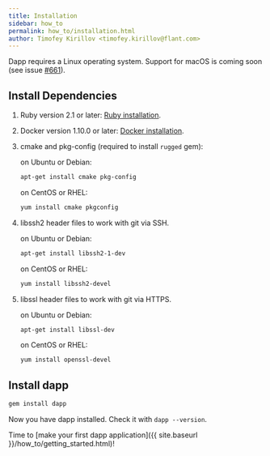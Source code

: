 ```yaml
---
title: Installation
sidebar: how_to
permalink: how_to/installation.html
author: Timofey Kirillov <timofey.kirillov@flant.com>
---
```


Dapp requires a Linux operating system.
Support for macOS is coming soon (see issue [#661](https://github.com/flant/dapp/issues/661)).

## Install Dependencies

1.  Ruby version 2.1 or later:
    [Ruby installation](https://www.ruby-lang.org/en/documentation/installation/).

1.  Docker version 1.10.0 or later:
    [Docker installation](https://docs.docker.com/engine/installation/).

1.  cmake and pkg-config (required to install `rugged` gem):

    on Ubuntu or Debian:

    ```bash
    apt-get install cmake pkg-config
    ```

    on CentOS or RHEL:

    ```bash
    yum install cmake pkgconfig
    ```

1.  libssh2 header files to work with git via SSH.

    on Ubuntu or Debian:

    ```bash
    apt-get install libssh2-1-dev
    ```

    on CentOS or RHEL:

    ```bash
    yum install libssh2-devel
    ```

1.  libssl header files to work with git via HTTPS.

    on Ubuntu or Debian:

    ```bash
    apt-get install libssl-dev
    ```

    on CentOS or RHEL:

    ```bash
    yum install openssl-devel
    ```

## Install dapp

```bash
gem install dapp
```

Now you have dapp installed. Check it with `dapp --version`.

Time to [make your first dapp application]({{ site.baseurl }}/how_to/getting_started.html)!
